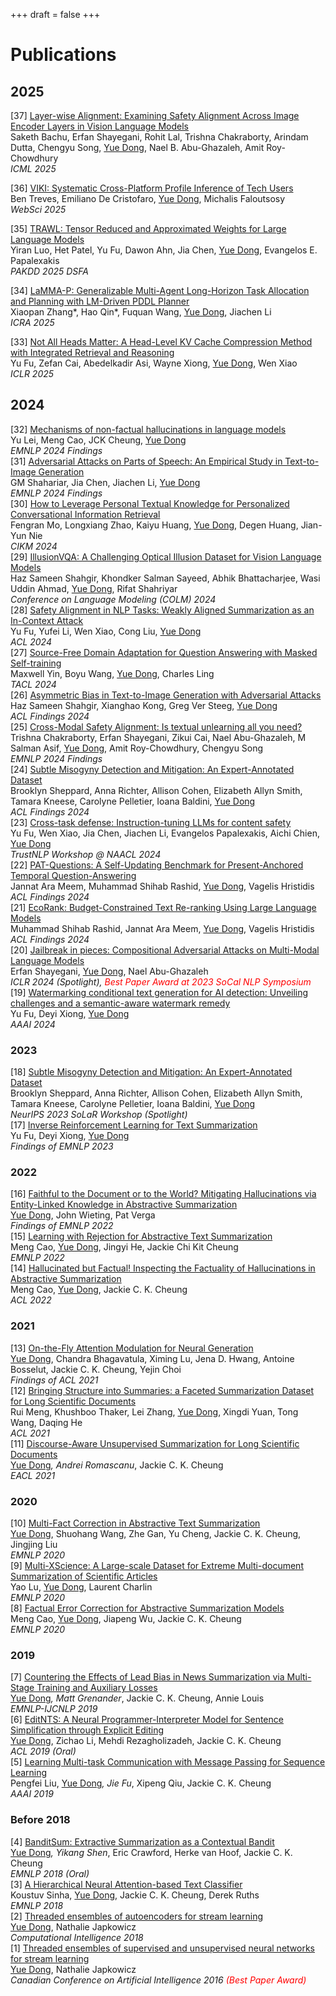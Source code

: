 +++
draft = false
+++

# Publications
## 2025
[37] [Layer-wise Alignment: Examining Safety Alignment Across Image Encoder Layers in Vision Language Models]()<br>Saketh Bachu, Erfan Shayegani, Rohit Lal, Trishna Chakraborty, Arindam Dutta, Chengyu Song, <u>Yue Dong</u>, Nael B. Abu-Ghazaleh, Amit Roy-Chowdhury<br>*ICML 2025*  

[36] [VIKI: Systematic Cross-Platform Profile Inference of Tech Users]()<br>Ben Treves, Emiliano De Cristofaro,  <u>Yue Dong</u>, Michalis Faloutsosy<br>*WebSci 2025*  

[35] [TRAWL: Tensor Reduced and Approximated Weights for Large Language Models]()<br>Yiran Luo, Het Patel, Yu Fu, Dawon Ahn, Jia Chen, <u>Yue Dong</u>, Evangelos E. Papalexakis<br>*PAKDD 2025 DSFA*

[34] [LaMMA-P: Generalizable Multi-Agent Long-Horizon Task Allocation and Planning with LM-Driven PDDL Planner]()<br>Xiaopan Zhang*, Hao Qin*, Fuquan Wang, <u>Yue Dong</u>, Jiachen Li<br>*ICRA 2025*  

[33] [Not All Heads Matter: A Head-Level KV Cache Compression Method with Integrated Retrieval and Reasoning](https://arxiv.org/abs/2410.19258)<br>Yu Fu, Zefan Cai, Abedelkadir Asi, Wayne Xiong, <u>Yue Dong</u>, Wen Xiao<br>*ICLR 2025*  

## 2024
[32] [Mechanisms of non-factual hallucinations in language models](https://arxiv.org/abs/2403.18167)<br>Yu Lei, Meng Cao, JCK Cheung, <u>Yue Dong</u><br>*EMNLP 2024 Findings*  
[31] [Adversarial Attacks on Parts of Speech: An Empirical Study in Text-to-Image Generation](https://arxiv.org/abs/2409.15381)<br>GM Shahariar, Jia Chen, Jiachen Li, <u>Yue Dong</u><br>*EMNLP 2024 Findings*  
[30] [How to Leverage Personal Textual Knowledge for Personalized Conversational Information Retrieval](https://dl.acm.org/doi/abs/10.1145/3627673.3679939)<br>Fengran Mo, Longxiang Zhao, Kaiyu Huang, <u>Yue Dong</u>, Degen Huang, Jian-Yun Nie<br>*CIKM 2024*  
[29] [IllusionVQA: A Challenging Optical Illusion Dataset for Vision Language Models](https://arxiv.org/abs/2403.15952)<br>Haz Sameen Shahgir, Khondker Salman Sayeed, Abhik Bhattacharjee, Wasi Uddin Ahmad, <u>Yue Dong</u>, Rifat Shahriyar<br>*Conference on Language Modeling (COLM) 2024*  
[28] [Safety Alignment in NLP Tasks: Weakly Aligned Summarization as an In-Context Attack](https://arxiv.org/abs/2312.06924)<br>Yu Fu, Yufei Li, Wen Xiao, Cong Liu, <u>Yue Dong</u><br>*ACL 2024*  
[27] [Source-Free Domain Adaptation for Question Answering with Masked Self-training](https://arxiv.org/abs/2212.09563)<br>Maxwell Yin, Boyu Wang, <u>Yue Dong</u>, Charles Ling<br>*TACL 2024*  
[26] [Asymmetric Bias in Text-to-Image Generation with Adversarial Attacks](https://arxiv.org/abs/2312.14440)<br>Haz Sameen Shahgir, Xianghao Kong, Greg Ver Steeg, <u>Yue Dong</u><br>*ACL Findings 2024*  
[25] [Cross-Modal Safety Alignment: Is textual unlearning all you need?](https://arxiv.org/abs/2406.02575)<br>Trishna Chakraborty, Erfan Shayegani, Zikui Cai, Nael Abu-Ghazaleh, M Salman Asif, <u>Yue Dong</u>, Amit Roy-Chowdhury, Chengyu Song<br>*EMNLP 2024 Findings*  
[24] [Subtle Misogyny Detection and Mitigation: An Expert-Annotated Dataset](https://arxiv.org/abs/2311.09443)<br>Brooklyn Sheppard, Anna Richter, Allison Cohen, Elizabeth Allyn Smith, Tamara Kneese, Carolyne Pelletier, Ioana Baldini, <u>Yue Dong</u><br>*ACL Findings 2024*  
[23] [Cross-task defense: Instruction-tuning LLMs for content safety](https://arxiv.org/abs/2312.06924)<br>Yu Fu, Wen Xiao, Jia Chen, Jiachen Li, Evangelos Papalexakis, Aichi Chien, <u>Yue Dong</u><br>*TrustNLP Workshop @ NAACL 2024*  
[22] [PAT-Questions: A Self-Updating Benchmark for Present-Anchored Temporal Question-Answering](https://arxiv.org/abs/2402.11034)<br>Jannat Ara Meem, Muhammad Shihab Rashid, <u>Yue Dong</u>, Vagelis Hristidis<br>*ACL Findings 2024*  
[21] [EcoRank: Budget-Constrained Text Re-ranking Using Large Language Models](https://arxiv.org/abs/2402.10866)<br>Muhammad Shihab Rashid, Jannat Ara Meem, <u>Yue Dong</u>, Vagelis Hristidis<br>*ACL Findings 2024*  
[20] [Jailbreak in pieces: Compositional Adversarial Attacks on Multi-Modal Language Models](https://arxiv.org/abs/2401.12345)<br>Erfan Shayegani, <u>Yue Dong</u>, Nael Abu-Ghazaleh<br>*ICLR 2024 (Spotlight), <span style="color:red">Best Paper Award at 2023 SoCal NLP Symposium</span>*  
[19] [Watermarking conditional text generation for AI detection: Unveiling challenges and a semantic-aware watermark remedy](https://arxiv.org/abs/2401.67890)<br>Yu Fu, Deyi Xiong, <u>Yue Dong</u><br>*AAAI 2024*

### 2023
[18] [Subtle Misogyny Detection and Mitigation: An Expert-Annotated Dataset](#)<br>Brooklyn Sheppard, Anna Richter, Allison Cohen, Elizabeth Allyn Smith, Tamara Kneese, Carolyne Pelletier, Ioana Baldini, <u>Yue Dong</u><br>*NeurIPS 2023 SoLaR Workshop (Spotlight)*  
[17] [Inverse Reinforcement Learning for Text Summarization](#)<br>Yu Fu, Deyi Xiong, <u>Yue Dong</u><br>*Findings of EMNLP 2023*


### 2022
[16] [Faithful to the Document or to the World? Mitigating Hallucinations via Entity-Linked Knowledge in Abstractive Summarization](#)<br><u>Yue Dong</u>, John Wieting, Pat Verga<br>*Findings of EMNLP 2022*  
[15] [Learning with Rejection for Abstractive Text Summarization](#)<br>Meng Cao, <u>Yue Dong</u>, Jingyi He, Jackie Chi Kit Cheung<br>*EMNLP 2022*  
[14] [Hallucinated but Factual! Inspecting the Factuality of Hallucinations in Abstractive Summarization](#)<br>Meng Cao, <u>Yue Dong</u>, Jackie C. K. Cheung<br>*ACL 2022*


### 2021
[13] [On-the-Fly Attention Modulation for Neural Generation](#)<br><u>Yue Dong</u>, Chandra Bhagavatula, Ximing Lu, Jena D. Hwang, Antoine Bosselut, Jackie C. K. Cheung, Yejin Choi<br>*Findings of ACL 2021*  
[12] [Bringing Structure into Summaries: a Faceted Summarization Dataset for Long Scientific Documents](#)<br>Rui Meng, Khushboo Thaker, Lei Zhang, <u>Yue Dong</u>, Xingdi Yuan, Tong Wang, Daqing He<br>*ACL 2021*  
[11] [Discourse-Aware Unsupervised Summarization for Long Scientific Documents](#)<br><u>Yue Dong</u>*, Andrei Romascanu*, Jackie C. K. Cheung<br>*EACL 2021*


### 2020
[10] [Multi-Fact Correction in Abstractive Text Summarization](#)<br><u>Yue Dong</u>, Shuohang Wang, Zhe Gan, Yu Cheng, Jackie C. K. Cheung, Jingjing Liu<br>*EMNLP 2020*  
[9] [Multi-XScience: A Large-scale Dataset for Extreme Multi-document Summarization of Scientific Articles](#)<br>Yao Lu, <u>Yue Dong</u>, Laurent Charlin<br>*EMNLP 2020*  
[8] [Factual Error Correction for Abstractive Summarization Models](#)<br>Meng Cao, <u>Yue Dong</u>, Jiapeng Wu, Jackie C. K. Cheung<br>*EMNLP 2020*


### 2019
[7] [Countering the Effects of Lead Bias in News Summarization via Multi-Stage Training and Auxiliary Losses](#)<br><u>Yue Dong</u>*, Matt Grenander*, Jackie C. K. Cheung, Annie Louis<br>*EMNLP-IJCNLP 2019*  
[6] [EditNTS: A Neural Programmer-Interpreter Model for Sentence Simplification through Explicit Editing](#)<br><u>Yue Dong</u>, Zichao Li, Mehdi Rezagholizadeh, Jackie C. K. Cheung<br>*ACL 2019 (Oral)*  
[5] [Learning Multi-task Communication with Message Passing for Sequence Learning](#)<br>Pengfei Liu, <u>Yue Dong</u>*, Jie Fu*, Xipeng Qiu, Jackie C. K. Cheung<br>*AAAI 2019*


### Before 2018
[4] [BanditSum: Extractive Summarization as a Contextual Bandit](#)<br><u>Yue Dong</u>*, Yikang Shen*, Eric Crawford, Herke van Hoof, Jackie C. K. Cheung<br>*EMNLP 2018 (Oral)*  
[3] [A Hierarchical Neural Attention-based Text Classifier](#)<br>Koustuv Sinha, <u>Yue Dong</u>, Jackie C. K. Cheung, Derek Ruths<br>*EMNLP 2018*  
[2] [Threaded ensembles of autoencoders for stream learning](#)<br><u>Yue Dong</u>, Nathalie Japkowicz<br>*Computational Intelligence 2018*  
[1] [Threaded ensembles of supervised and unsupervised neural networks for stream learning](#)<br><u>Yue Dong</u>, Nathalie Japkowicz<br>*Canadian Conference on Artificial Intelligence 2016 <span style="color:red">(Best Paper Award)</span>*


